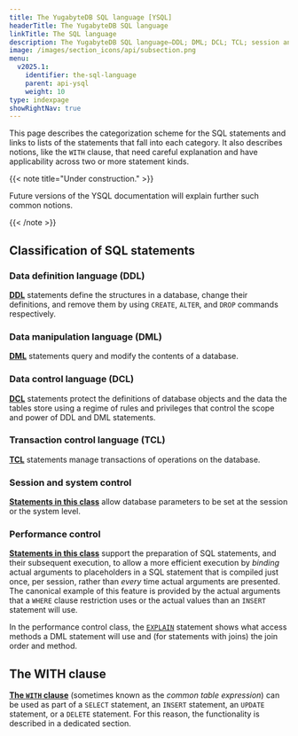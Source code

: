 ```yaml
---
title: The YugabyteDB SQL language [YSQL]
headerTitle: The YugabyteDB SQL language
linkTitle: The SQL language
description: The YugabyteDB SQL language—DDL; DML; DCL; TCL; session and system control; performance control
image: /images/section_icons/api/subsection.png
menu:
  v2025.1:
    identifier: the-sql-language
    parent: api-ysql
    weight: 10
type: indexpage
showRightNav: true
---
```


This page describes the categorization scheme for the SQL statements and links to lists of the statements that fall into each category. It also describes notions, like the `WITH` clause, that need careful explanation and have applicability across two or more statement kinds.

{{< note title="Under construction." >}}

Future versions of the YSQL documentation will explain further such common notions.

{{< /note >}}

## Classification of SQL statements

### Data definition language (DDL)

**[DDL](./statements/#data-definition-language-ddl)** statements define the structures in a database, change their definitions, and remove them by using `CREATE`, `ALTER`, and `DROP` commands respectively.

### Data manipulation language (DML)

**[DML](./statements/#data-manipulation-language-dml)** statements query and modify the contents of a database.

### Data control language (DCL)

**[DCL](./statements/#data-control-language-dcl)** statements protect the definitions of database objects and the data the tables store using a regime of rules and privileges that control the scope and power of DDL and DML statements.

### Transaction control language (TCL)

**[TCL](./statements/#transaction-control-language-tcl)** statements manage transactions of operations on the database.

### Session and system control

**[Statements in this class](./statements/#session-and-system-control)** allow database parameters to be set at the session or the system level.

### Performance control

**[Statements in this class](./statements/#performance-control)** support the preparation of SQL statements, and their subsequent execution, to allow a more efficient execution by _binding_ actual arguments to placeholders in a SQL statement that is compiled just once, per session, rather than _every_ time actual arguments are presented. The canonical example of this feature is provided by the actual arguments that a `WHERE` clause restriction uses or the actual values than an `INSERT` statement will use.

In the performance control class, the [`EXPLAIN`](./statements/perf_explain/) statement shows what access methods a DML statement will use and (for statements with joins) the join order and method.

## The WITH clause

**[The `WITH` clause](./with-clause/)** (sometimes known as the _common table expression_) can be used as part of a `SELECT` statement, an `INSERT` statement, an `UPDATE` statement, or a `DELETE` statement. For this reason, the functionality is described in a dedicated section.
